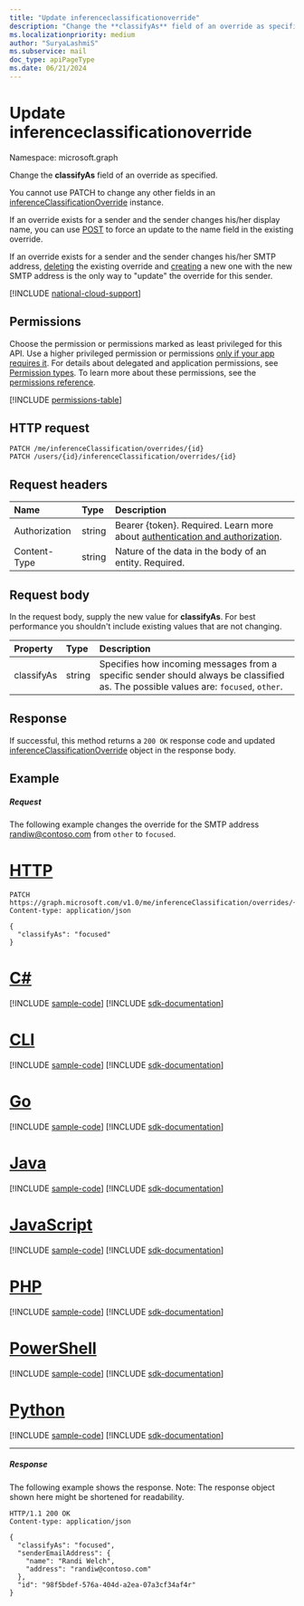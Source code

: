 ```yaml
---
title: "Update inferenceclassificationoverride"
description: "Change the **classifyAs** field of an override as specified. "
ms.localizationpriority: medium
author: "SuryaLashmiS"
ms.subservice: mail
doc_type: apiPageType
ms.date: 06/21/2024
---
```


# Update inferenceclassificationoverride

Namespace: microsoft.graph

Change the **classifyAs** field of an override as specified.

You cannot use PATCH to change any other fields in an [inferenceClassificationOverride](../resources/inferenceclassificationoverride.md) instance.

If an override exists for a sender and the sender changes his/her display name, you can use [POST](inferenceclassification-post-overrides.md) to force an update to the name field in the existing override.

If an override exists for a sender and the sender changes his/her SMTP address, [deleting](inferenceclassificationoverride-delete.md) the existing override and [creating](inferenceclassification-post-overrides.md) a new one with
the new SMTP address is the only way to "update" the override for this sender.

[!INCLUDE [national-cloud-support](../../includes/global-us.md)]

## Permissions
Choose the permission or permissions marked as least privileged for this API. Use a higher privileged permission or permissions [only if your app requires it](/graph/permissions-overview#best-practices-for-using-microsoft-graph-permissions). For details about delegated and application permissions, see [Permission types](/graph/permissions-overview#permission-types). To learn more about these permissions, see the [permissions reference](/graph/permissions-reference).

<!-- { "blockType": "permissions", "name": "inferenceclassificationoverride_update" } -->
[!INCLUDE [permissions-table](../includes/permissions/inferenceclassificationoverride-update-permissions.md)]

## HTTP request
<!-- { "blockType": "ignored" } -->
```http
PATCH /me/inferenceClassification/overrides/{id}
PATCH /users/{id}/inferenceClassification/overrides/{id}
```

## Request headers
| Name       | Type | Description|
|:---------------|:--------|:----------|
| Authorization  | string  |Bearer {token}. Required. Learn more about [authentication and authorization](/graph/auth/auth-concepts).|
| Content-Type | string  | Nature of the data in the body of an entity. Required. |

## Request body
In the request body, supply the new value for **classifyAs**. For best performance you shouldn't include existing values that are not changing.

| Property	   | Type	|Description|
|:---------------|:--------|:----------|
|classifyAs|string| Specifies how incoming messages from a specific sender should always be classified as. The possible values are: `focused`, `other`.|

## Response

If successful, this method returns a `200 OK` response code and updated [inferenceClassificationOverride](../resources/inferenceclassificationoverride.md) object in the response body.
## Example
##### Request
The following example changes the override for the SMTP address randiw@contoso.com from `other` to `focused`.


# [HTTP](#tab/http)
<!-- {
  "blockType": "request",
  "name": "update_inferenceclassificationoverride"
}-->
```http
PATCH https://graph.microsoft.com/v1.0/me/inferenceClassification/overrides/{id}
Content-type: application/json

{
  "classifyAs": "focused"
}
```

# [C#](#tab/csharp)
[!INCLUDE [sample-code](../includes/snippets/csharp/update-inferenceclassificationoverride-csharp-snippets.md)]
[!INCLUDE [sdk-documentation](../includes/snippets/snippets-sdk-documentation-link.md)]

# [CLI](#tab/cli)
[!INCLUDE [sample-code](../includes/snippets/cli/update-inferenceclassificationoverride-cli-snippets.md)]
[!INCLUDE [sdk-documentation](../includes/snippets/snippets-sdk-documentation-link.md)]

# [Go](#tab/go)
[!INCLUDE [sample-code](../includes/snippets/go/update-inferenceclassificationoverride-go-snippets.md)]
[!INCLUDE [sdk-documentation](../includes/snippets/snippets-sdk-documentation-link.md)]

# [Java](#tab/java)
[!INCLUDE [sample-code](../includes/snippets/java/update-inferenceclassificationoverride-java-snippets.md)]
[!INCLUDE [sdk-documentation](../includes/snippets/snippets-sdk-documentation-link.md)]

# [JavaScript](#tab/javascript)
[!INCLUDE [sample-code](../includes/snippets/javascript/update-inferenceclassificationoverride-javascript-snippets.md)]
[!INCLUDE [sdk-documentation](../includes/snippets/snippets-sdk-documentation-link.md)]

# [PHP](#tab/php)
[!INCLUDE [sample-code](../includes/snippets/php/update-inferenceclassificationoverride-php-snippets.md)]
[!INCLUDE [sdk-documentation](../includes/snippets/snippets-sdk-documentation-link.md)]

# [PowerShell](#tab/powershell)
[!INCLUDE [sample-code](../includes/snippets/powershell/update-inferenceclassificationoverride-powershell-snippets.md)]
[!INCLUDE [sdk-documentation](../includes/snippets/snippets-sdk-documentation-link.md)]

# [Python](#tab/python)
[!INCLUDE [sample-code](../includes/snippets/python/update-inferenceclassificationoverride-python-snippets.md)]
[!INCLUDE [sdk-documentation](../includes/snippets/snippets-sdk-documentation-link.md)]

---

##### Response
The following example shows the response. Note: The response object shown here might be shortened for readability.
<!-- {
  "blockType": "response",
  "truncated": true,
  "@odata.type": "microsoft.graph.inferenceClassificationOverride"
} -->
```http
HTTP/1.1 200 OK
Content-type: application/json

{
  "classifyAs": "focused",
  "senderEmailAddress": {
    "name": "Randi Welch",
    "address": "randiw@contoso.com"
  },
  "id": "98f5bdef-576a-404d-a2ea-07a3cf34af4r"
}
```

<!-- uuid: 8fcb5dbc-d5aa-4681-8e31-b001d5168d79
2015-10-25 14:57:30 UTC -->
<!-- {
  "type": "#page.annotation",
  "description": "Update inferenceclassificationoverride",
  "keywords": "",
  "section": "documentation",
  "tocPath": "",
  "suppressions": [
  ]
}-->

